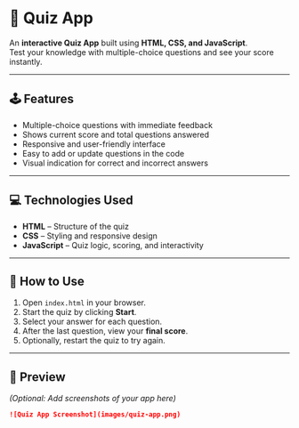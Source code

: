 # 📝 Quiz App

An **interactive Quiz App** built using **HTML, CSS, and JavaScript**.  
Test your knowledge with multiple-choice questions and see your score instantly.

---

## 🕹️ Features
- Multiple-choice questions with immediate feedback  
- Shows current score and total questions answered  
- Responsive and user-friendly interface  
- Easy to add or update questions in the code  
- Visual indication for correct and incorrect answers

---

## 💻 Technologies Used
- **HTML** – Structure of the quiz  
- **CSS** – Styling and responsive design  
- **JavaScript** – Quiz logic, scoring, and interactivity  

---

## 🚀 How to Use
1. Open `index.html` in your browser.  
2. Start the quiz by clicking **Start**.  
3. Select your answer for each question.  
4. After the last question, view your **final score**.  
5. Optionally, restart the quiz to try again.

---

## 📸 Preview
*(Optional: Add screenshots of your app here)*

```markdown
![Quiz App Screenshot](images/quiz-app.png)
